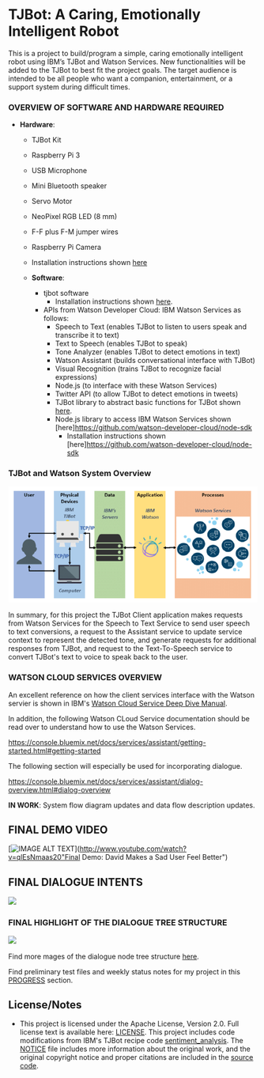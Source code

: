 # TJBot: A Caring, Emotionally Intelligent Robot

This is a project to build/program a simple, caring emotionally intelligent robot using IBM’s TJBot and Watson Services. New functionalities will be added to the TJBot to best fit the project goals. The target audience is intended to be all people who want a companion, entertainment, or a support system during difficult times.

### OVERVIEW OF SOFTWARE AND HARDWARE REQUIRED

* **Hardware**: 
  * TJBot Kit
  *  Raspberry Pi 3
  *  USB Microphone
  *  Mini Bluetooth speaker
  *  Servo Motor
  *  NeoPixel RGB LED (8 mm)
  *  F-F plus F-M jumper wires
  *  Raspberry Pi Camera
  *  Installation instructions shown [here](https://github.com/ibmtjbot/tjbot)
  
  * **Software**:  
    * tjbot software
      * Installation instructions shown [here](https://github.com/ibmtjbot/tjbot). 
    * APIs from Watson Developer Cloud: IBM Watson Services as follows: 
      * Speech to Text (enables TJBot to listen to users speak and transcribe it to text)
      * Text to Speech (enables TJBot to speak)
      * Tone Analyzer (enables TJBot to detect emotions in text)
      * Watson Assistant (builds conversational interface with TJBot)
      * Visual Recognition (trains TJBot to recognize facial expressions) 
      * Node.js (to interface with these Watson Services)
      * Twitter API (to allow TJBot to detect emotions in tweets)
      * TJBot library to abstract basic functions for TJBot shown [here](https://github.com/ibmtjbot/tjbotlib). 
      * Node.js library to access IBM Watson Services shown [here]https://github.com/watson-developer-cloud/node-sdk
        * Installation instructions shown [here]https://github.com/watson-developer-cloud/node-sdk

### TJBot and Watson System Overview

![](references/tjbotWatson.png)

In summary, for this project the TJBot Client application makes requests from Watson Services for the Speech to Text Service to send user speech to text conversions, a request to the Assistant service to update service context to represent the detected tone, and generate requests for additional responses from TJBot, and request to the Text-To-Speech service to convert TJBot's text to voice to speak back to the user. 

### WATSON CLOUD SERVICES OVERVIEW

An excellent reference on how the client services interface with the Watson servier is shown in IBM's [Watson Cloud Service Deep Dive Manual](https://github.com/vnoelifant/tjbot-caring/blob/master/references/wcs_deepdive.pdf). 


In addition, the following Watson CLoud Service documentation should be read over to understand how to use the Watson Services. 

https://console.bluemix.net/docs/services/assistant/getting-started.html#getting-started

The following section will especially be used for incorporating dialogue. 

https://console.bluemix.net/docs/services/assistant/dialog-overview.html#dialog-overview

 **IN WORK**: System flow diagram updates and data flow description updates. 

## FINAL DEMO VIDEO
 [![IMAGE ALT TEXT](http://img.youtube.com/vi/qlEsNmaas20/0.jpg)](http://www.youtube.com/watch?v=qlEsNmaas20"Final Demo: David Makes a Sad User Feel Better")

## FINAL DIALOGUE INTENTS

![](screenshots/sadToHappyDialogue_intents.png)

### FINAL HIGHLIGHT OF THE DIALOGUE TREE STRUCTURE

 ![](screenshots/sadToHappyDialogue_3.png)

 Find more mages of the dialogue node tree structure [here](https://github.com/vnoelifant/tjbot-caring/tree/master/screenshots). 

 Find preliminary test files and weekly status notes for my project in this [PROGRESS](https://github.com/vnoelifant/tjbot-caring/blob/master/PROGRESS.md) section.




## License/Notes
 * This project is licensed under the Apache License, Version 2.0. Full license text is available here: [LICENSE](./LICENSE.txt). This project includes code modifications from IBM's TJBot recipe code [sentiment_analysis](https://github.com/ibmtjbot/tjbot/blob/master/recipes/sentiment_analysis/sentiment.js). The [NOTICE](./NOTICE.txt) file includes more information about the original work, and the original copyright notice and proper citations are included in the [source code](./tj_human_interact.js). 
